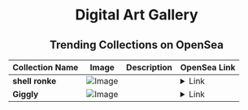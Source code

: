<div align="center">

# Digital Art Gallery

## Trending Collections on OpenSea

| Collection Name                       | Image                                                                                     | Description                       | OpenSea Link                                                                                          |
|---------------------------------------|-------------------------------------------------------------------------------------------|-----------------------------------|--------------------------------------------------------------------------------------------------------|
| **shell ronke** | ![Image](https://i.seadn.io/s/raw/files/4bb90871c97d97b8bbd940abf6e16202.webp?w=500&auto=format?w=200&auto=format) |  | <details><summary>Link</summary>[shell ronke](https://opensea.io/collection/shell-ronke)</details> |
| **Giggly** | ![Image](https://i.seadn.io/s/raw/files/ffa294827441b10fdf6dfd352a6499bc.jpg?w=500&auto=format?w=200&auto=format) |  | <details><summary>Link</summary>[Giggly](https://opensea.io/collection/giggly-422)</details> |

</div>